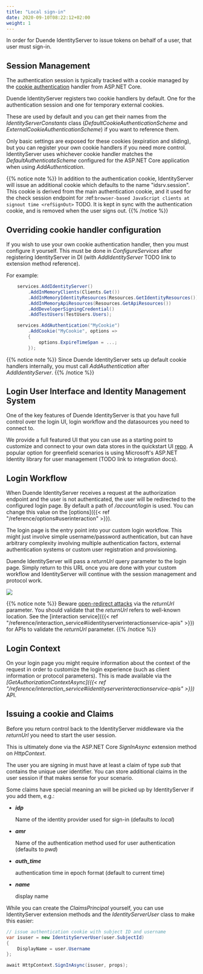 ```yaml
---
title: "Local sign-in"
date: 2020-09-10T08:22:12+02:00
weight: 1
---
```


In order for Duende IdentityServer to issue tokens on behalf of a user, that user must sign-in.

## Session Management
The authentication session is typically tracked with a cookie managed by the [cookie authentication](https://docs.microsoft.com/en-us/aspnet/core/security/authentication/cookie) handler from ASP.NET Core.

Duende IdentityServer registers two cookie handlers by default. 
One for the authentication session and one for temporary external cookies. 

These are used by default and you can get their names from the *IdentityServerConstants* class (*DefaultCookieAuthenticationScheme* and *ExternalCookieAuthenticationScheme*) if you want to reference them.

Only basic settings are exposed for these cookies (expiration and sliding), but you can register your own cookie handlers if you need more control.
IdentityServer uses whichever cookie handler matches the *DefaultAuthenticateScheme* configured for the ASP.NET Core application when using *AddAuthentication*.

{{% notice note %}}
In addition to the authentication cookie, IdentityServer will issue an additional cookie which defaults to the name "idsrv.session". This cookie is derived from the main authentication cookie, and it used for the check session endpoint for :ref:`browser-based JavaScript clients at signout time <refSignOut>` TODO. It is kept in sync with the authentication cookie, and is removed when the user signs out.
{{% /notice %}}

## Overriding cookie handler configuration
If you wish to use your own cookie authentication handler, then you must configure it yourself.
This must be done in *ConfigureServices* after registering IdentityServer in DI (with *AddIdentityServer* TODO link to extension method reference).

For example:

```cs
    services.AddIdentityServer()
        .AddInMemoryClients(Clients.Get())
        .AddInMemoryIdentityResources(Resources.GetIdentityResources())
        .AddInMemoryApiResources(Resources.GetApiResources())
        .AddDeveloperSigningCredential()
        .AddTestUsers(TestUsers.Users);

    services.AddAuthentication("MyCookie")
        .AddCookie("MyCookie", options =>
        {
            options.ExpireTimeSpan = ...;
        });
```

{{% notice note %}}
Since Duende IdentityServer sets up default cookie handlers internally, you must call *AddAuthentication* after *AddIdentityServer*.
{{% /notice %}}

## Login User Interface and Identity Management System
One of the key features of Duende IdentityServer is that you have full control over the login UI, login workflow and the datasources you need to connect to.

We provide a full featured UI that you can use as a starting point to customize and connect to your own data stores in the quickstart UI [repo](https://github.com/DuendeSoftware/IdentityServer.Quickstart.UI). A popular option for greenfield scenarios is using Microsoft's ASP.NET Identity library for user management (TODO link to integration docs).

## Login Workflow
When Duende IdentityServer receives a request at the authorization endpoint and the user is not authenticated, the user will be redirected to the configured login page.
By default a path of */account/login* is used. You can change this value on the [options]({{< ref "/reference/options#userinteraction" >}}).

The login page is the entry point into your custom login workflow. This might just involve simple username/password authentication, 
but can have arbitrary complexity involving multiple authentication factors, external authentication systems or custom user registration and provisioning.

Duende IdentityServer will pass a *returnUrl* query parameter to the login page. Simply return to this URL once you are done with your custom workflow and IdentityServer will continue with the session management and protocol work.

![](../images/signin_flow.png)

{{% notice note %}}
Beware [open-redirect attacks](https://en.wikipedia.org/wiki/URL_redirection#Security_issues) via the *returnUrl* parameter. You should validate that the *returnUrl* refers to well-known location. See the [interaction service]({{< ref "/reference/interaction_service#iidentityserverinteractionservice-apis" >}}) for APIs to validate the *returnUrl* parameter.
{{% /notice %}}

## Login Context
On your login page you might require information about the context of the request in order to customize the login experience 
(such as client information or protocol parameters).
This is made available via the *[GetAuthorizationContextAsync]({{< ref "/reference/interaction_service#iidentityserverinteractionservice-apis" >}})* API.

## Issuing a cookie and Claims
Before you return control back to the IdentityServer middleware via the *returnUrl* you need to start the user session.

This is ultimately done via the ASP.NET Core *SignInAsync* extension method on *HttpContext*.

The user you are signing in must have at least a claim of type *sub* that contains the unique user identifier.
You can store additional claims in the user session if that makes sense for your scenario.

Some claims have special meaning an will be picked up by IdentityServer if you add them, e.g.:

* ***idp***

    Name of the identity provider used for sign-in (defaults to *local*)

* ***amr***

    Name of the authentication method used for user authentication (defaults to *pwd*)

* ***auth_time***

    authentication time in epoch format (default to current time)

* ***name***

    display name

While you can create the *ClaimsPrincipal* yourself, you can use IdentityServer extension methods and the *IdentityServerUser* class to make this easier:

```cs
// issue authentication cookie with subject ID and username
var isuser = new IdentityServerUser(user.SubjectId)
{
    DisplayName = user.Username
};

await HttpContext.SignInAsync(isuser, props);
```